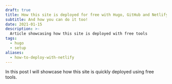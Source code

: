 ```yaml
---
draft: true
title: How this site is deployed for free with Hugo, GitHub and Netlify
subtitle: And how you can do it too!
date: 2021-01-15
description: >-
  Article showcasing how this site is deployed with free tools
tags:
  - hugo
  - setup
aliases:
  - how-to-deploy-with-netlify
---
```


In this post I will showcase how this site is quickly deployed using free tools.
<!--more-->

